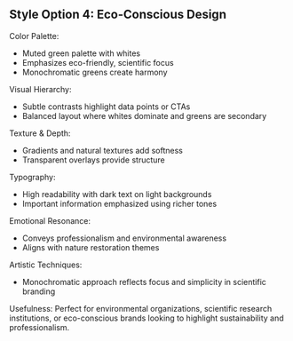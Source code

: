## Style Option 4: Eco-Conscious Design

Color Palette:
- Muted green palette with whites
- Emphasizes eco-friendly, scientific focus
- Monochromatic greens create harmony

Visual Hierarchy:
- Subtle contrasts highlight data points or CTAs
- Balanced layout where whites dominate and greens are secondary

Texture & Depth:
- Gradients and natural textures add softness
- Transparent overlays provide structure

Typography:
- High readability with dark text on light backgrounds
- Important information emphasized using richer tones

Emotional Resonance:
- Conveys professionalism and environmental awareness
- Aligns with nature restoration themes

Artistic Techniques:
- Monochromatic approach reflects focus and simplicity in scientific branding

Usefulness: Perfect for environmental organizations, scientific research institutions, or eco-conscious brands looking to highlight sustainability and professionalism. 